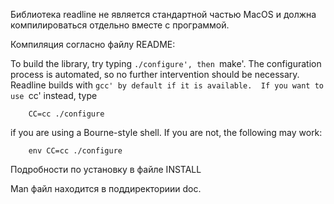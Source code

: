 Библиотека readline не является стандартной частью  MacOS и должна компилироваться отдельно вместе с программой.

Компиляция согласно файлу README:

To build the library, try typing `./configure', then `make'.  The
configuration process is automated, so no further intervention should
be necessary.  Readline builds with `gcc' by default if it is
available.  If you want to use `cc' instead, type

        CC=cc ./configure

if you are using a Bourne-style shell.  If you are not, the following
may work:

        env CC=cc ./configure

Подробности по установку в файле  INSTALL

Man файл находится в поддиректориии doc.
